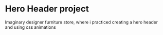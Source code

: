 # Hero Header project

Imaginary designer furniture store, where i practiced creating a hero header and using css animations 
